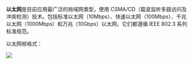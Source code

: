 **以太网**是目前应用最广泛的局域网类型，使用 CSMA/CD（载波监听多路访问及冲突检测）技术。包括标准以太网（10Mbps）、快速以太网（100Mbps）、千兆以太网（1000Mbps）和万兆（10Gbps）以太网，它们都遵循 IEEE 802.3 系列标准规范。  

以太网帧格式：

![](http://oqag5mdvp.bkt.clouddn.com/201805301511_818.png)







